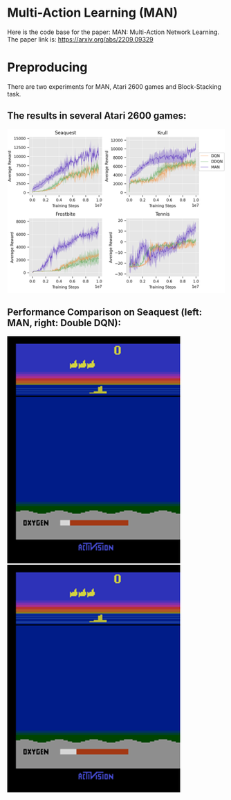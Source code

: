 # Multi-Action Learning (MAN)
Here is the code base for the paper: MAN: Multi-Action Network Learning. The paper link is: https://arxiv.org/abs/2209.09329

# Preproducing
There are two experiments for MAN, Atari 2600 games and Block-Stacking task.

## The results in several Atari 2600 games:
![game result](	/media/avg_score.png)

## Performance Comparison on Seaquest (left: MAN, right: Double DQN):

<img src="/media/MAN.gif" alt="MAN" width="400"/><img src="/media/double_DQN.gif" alt="double_DQN" width="400"/>
